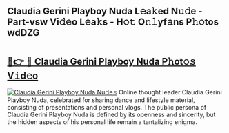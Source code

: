 ## Claudia Gerini Playboy Nuda L𝚎a𝚔ed N𝚞𝚍e - Part-vsw Vi𝚍𝚎o L𝚎a𝚔s - H𝚘𝚝 O𝚗𝚕yf𝚊ns P𝚑𝚘tos wdDZG

# <h2><a href="http://kf4wev.oniu.top/?m=Claudia+Gerini+Playboy+Nuda">🔗👉 🔴 Claudia Gerini Playboy Nuda P𝚑ot𝚘𝚜 V𝚒d𝚎o</a></h2>

[![Claudia Gerini Playboy Nuda Nu𝚍e𝚜](https://i.imgur.com/0qMVB7G.gif)](http://kf4wev.oniu.top/?m=Claudia+Gerini+Playboy+Nuda)
Online thought leader Claudia Gerini Playboy Nuda, celebrated for sharing dance and lifestyle material, consisting of presentations and personal vlogs. The public persona of Claudia Gerini Playboy Nuda is defined by its openness and sincerity, but the hidden aspects of his personal life remain a tantalizing enigma.  
